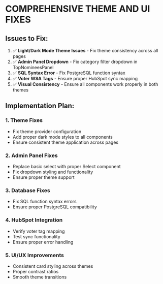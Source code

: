 # COMPREHENSIVE THEME AND UI FIXES

## Issues to Fix:

1. ✅ **Light/Dark Mode Theme Issues** - Fix theme consistency across all pages
2. ✅ **Admin Panel Dropdown** - Fix category filter dropdown in TopNomineesPanel
3. ✅ **SQL Syntax Error** - Fix PostgreSQL function syntax
4. ✅ **Voter WSA Tags** - Ensure proper HubSpot sync mapping
5. ✅ **Visual Consistency** - Ensure all components work properly in both themes

## Implementation Plan:

### 1. Theme Fixes
- Fix theme provider configuration
- Add proper dark mode styles to all components
- Ensure consistent theme application across pages

### 2. Admin Panel Fixes
- Replace basic select with proper Select component
- Fix dropdown styling and functionality
- Ensure proper theme support

### 3. Database Fixes
- Fix SQL function syntax errors
- Ensure proper PostgreSQL compatibility

### 4. HubSpot Integration
- Verify voter tag mapping
- Test sync functionality
- Ensure proper error handling

### 5. UI/UX Improvements
- Consistent card styling across themes
- Proper contrast ratios
- Smooth theme transitions